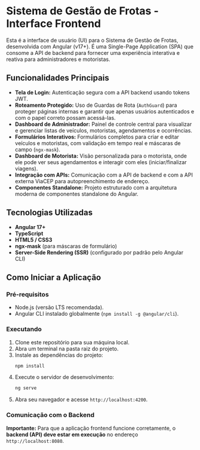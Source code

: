 # Sistema de Gestão de Frotas - Interface Frontend

Esta é a interface de usuário (UI) para o Sistema de Gestão de Frotas, desenvolvida com Angular (v17+). É uma Single-Page Application (SPA) que consome a API de backend para fornecer uma experiência interativa e reativa para administradores e motoristas.

## Funcionalidades Principais

-   **Tela de Login:** Autenticação segura com a API backend usando tokens JWT.
-   **Roteamento Protegido:** Uso de Guardas de Rota (`AuthGuard`) para proteger páginas internas e garantir que apenas usuários autenticados e com o papel correto possam acessá-las.
-   **Dashboard de Administrador:** Painel de controle central para visualizar e gerenciar listas de veículos, motoristas, agendamentos e ocorrências.
-   **Formulários Interativos:** Formulários completos para criar e editar veículos e motoristas, com validação em tempo real e máscaras de campo (`ngx-mask`).
-   **Dashboard de Motorista:** Visão personalizada para o motorista, onde ele pode ver seus agendamentos e interagir com eles (iniciar/finalizar viagens).
-   **Integração com APIs:** Comunicação com a API de backend e com a API externa ViaCEP para autopreenchimento de endereço.
-   **Componentes Standalone:** Projeto estruturado com a arquitetura moderna de componentes standalone do Angular.

## Tecnologias Utilizadas

-   **Angular 17+**
-   **TypeScript**
-   **HTML5 / CSS3**
-   **ngx-mask** (para máscaras de formulário)
-   **Server-Side Rendering (SSR)** (configurado por padrão pelo Angular CLI)

## Como Iniciar a Aplicação

### Pré-requisitos

-   Node.js (versão LTS recomendada).
-   Angular CLI instalado globalmente (`npm install -g @angular/cli`).

### Executando

1.  Clone este repositório para sua máquina local.
2.  Abra um terminal na pasta raiz do projeto.
3.  Instale as dependências do projeto:
    ```bash
    npm install
    ```
4.  Execute o servidor de desenvolvimento:
    ```bash
    ng serve
    ```
5.  Abra seu navegador e acesse `http://localhost:4200`.

### Comunicação com o Backend

**Importante:** Para que a aplicação frontend funcione corretamente, o **backend (API) deve estar em execução** no endereço `http://localhost:8080`.
